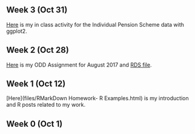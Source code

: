## Week 3 (Oct 31)
[Here](files/Inclass-Analysis.html) is my in class activity for the Individual Pension Scheme data with ggplot2.

## Week 2 (Oct 28)

[Here](files/BDA503-ODDAssignment-EfehanDanisman.html) is my ODD Assignment for August 2017 and [RDS file](files/odd_car_sales_data_aug_18.rds).

## Week 1 (Oct 12)

[Here](files/RMarkDown Homework- R Examples.html) is my introduction and R posts related to my work.

## Week 0 (Oct 1)